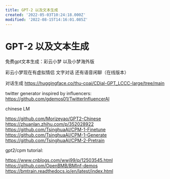 ```yaml
---
title: GPT-2 以及文本生成
created: '2022-05-03T10:24:18.000Z'
modified: '2022-08-15T14:16:01.085Z'
---
```


# GPT-2 以及文本生成

免费gpt文本生成：彩云小梦 以及小梦海外版

彩云小梦现在有虚拟情侣 文字对话 还有语音闲聊（在线版本）

对话生成
https://huggingface.co/thu-coai/CDial-GPT_LCCC-large/tree/main

twitter generator inspired by influencers:
https://github.com/gdemos01/TwitterInfluencerAI

 chinese LM

https://github.com/Morizeyao/GPT2-Chinese
https://zhuanlan.zhihu.com/p/352028922
https://github.com/TsinghuaAI/CPM-1-Finetune
https://github.com/TsinghuaAI/CPM-1-Generate
https://github.com/TsinghuaAI/CPM-2-Pretrain

gpt2/cpm tutorial:

https://www.cnblogs.com/wwj99/p/12503545.html
https://github.com/OpenBMB/BMInf-demos
https://bmtrain.readthedocs.io/en/latest/index.html
